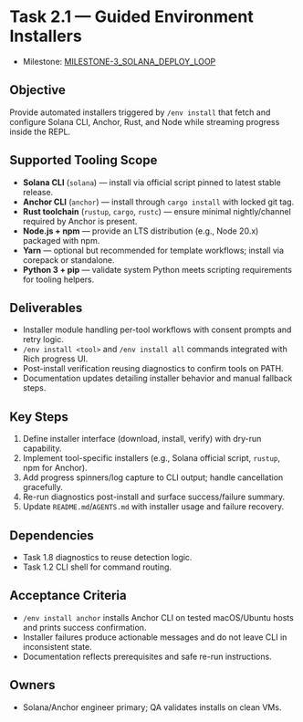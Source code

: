 # Task 2.1 — Guided Environment Installers

- Milestone: [MILESTONE-3_SOLANA_DEPLOY_LOOP](../milestones/MILESTONE-3_SOLANA_DEPLOY_LOOP.md)

## Objective
Provide automated installers triggered by `/env install` that fetch and configure Solana CLI, Anchor, Rust, and Node while streaming progress inside the REPL.

## Supported Tooling Scope
- **Solana CLI** (`solana`) — install via official script pinned to latest stable release.
- **Anchor CLI** (`anchor`) — install through `cargo install` with locked git tag.
- **Rust toolchain** (`rustup`, `cargo`, `rustc`) — ensure minimal nightly/channel required by Anchor is present.
- **Node.js + npm** — provide an LTS distribution (e.g., Node 20.x) packaged with npm.
- **Yarn** — optional but recommended for template workflows; install via corepack or standalone.
- **Python 3 + pip** — validate system Python meets scripting requirements for tooling helpers.

## Deliverables
- Installer module handling per-tool workflows with consent prompts and retry logic.
- `/env install <tool>` and `/env install all` commands integrated with Rich progress UI.
- Post-install verification reusing diagnostics to confirm tools on PATH.
- Documentation updates detailing installer behavior and manual fallback steps.

## Key Steps
1. Define installer interface (download, install, verify) with dry-run capability.
2. Implement tool-specific installers (e.g., Solana official script, `rustup`, npm for Anchor).
3. Add progress spinners/log capture to CLI output; handle cancellation gracefully.
4. Re-run diagnostics post-install and surface success/failure summary.
5. Update `README.md`/`AGENTS.md` with installer usage and failure recovery.

## Dependencies
- Task 1.8 diagnostics to reuse detection logic.
- Task 1.2 CLI shell for command routing.

## Acceptance Criteria
- `/env install anchor` installs Anchor CLI on tested macOS/Ubuntu hosts and prints success confirmation.
- Installer failures produce actionable messages and do not leave CLI in inconsistent state.
- Documentation reflects prerequisites and safe re-run instructions.

## Owners
- Solana/Anchor engineer primary; QA validates installs on clean VMs.
